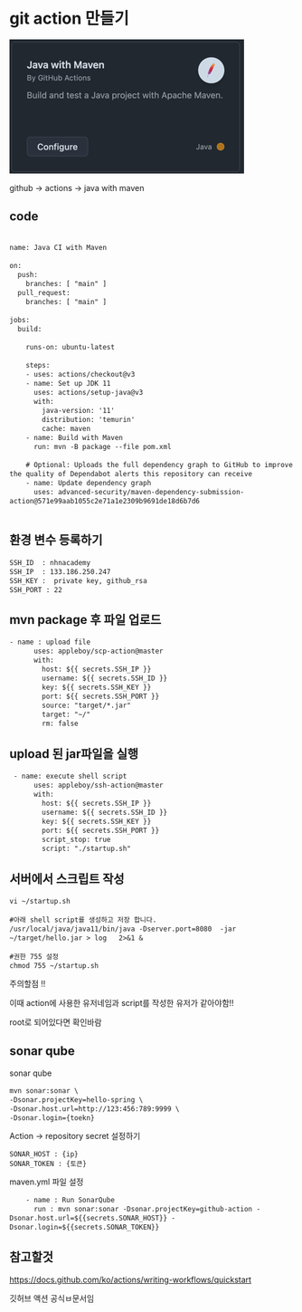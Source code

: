 # git action 만들기

![img.png](resources/img.png)

github -> actions -> java with maven 



## code

```shell

name: Java CI with Maven

on:
  push:
    branches: [ "main" ]
  pull_request:
    branches: [ "main" ]

jobs:
  build:

    runs-on: ubuntu-latest

    steps:
    - uses: actions/checkout@v3
    - name: Set up JDK 11
      uses: actions/setup-java@v3
      with:
        java-version: '11'
        distribution: 'temurin'
        cache: maven
    - name: Build with Maven
      run: mvn -B package --file pom.xml

    # Optional: Uploads the full dependency graph to GitHub to improve the quality of Dependabot alerts this repository can receive
    - name: Update dependency graph
      uses: advanced-security/maven-dependency-submission-action@571e99aab1055c2e71a1e2309b9691de18d6b7d6
      
```


## 환경 변수 등록하기

```shell
SSH_ID  : nhnacademy
SSH_IP  : 133.186.250.247
SSH_KEY :  private key, github_rsa
SSH_PORT : 22
```

## mvn package 후 파일 업로드

```shell
- name : upload file
      uses: appleboy/scp-action@master
      with:
        host: ${{ secrets.SSH_IP }}
        username: ${{ secrets.SSH_ID }}
        key: ${{ secrets.SSH_KEY }}
        port: ${{ secrets.SSH_PORT }}
        source: "target/*.jar"
        target: "~/"
        rm: false
```

## upload 된 jar파일을 실행

```shell
 - name: execute shell script
      uses: appleboy/ssh-action@master
      with:
        host: ${{ secrets.SSH_IP }}
        username: ${{ secrets.SSH_ID }}
        key: ${{ secrets.SSH_KEY }}
        port: ${{ secrets.SSH_PORT }}
        script_stop: true
        script: "./startup.sh"
```

## 서버에서 스크립트 작성

```shell
vi ~/startup.sh

#아래 shell script를 생성하고 저장 합니다.
/usr/local/java/java11/bin/java -Dserver.port=8080  -jar ~/target/hello.jar > log   2>&1 &

#권한 755 설정
chmod 755 ~/startup.sh
```

주의할점 !! 

이때 action에 사용한 유저네임과 script를 작성한 유저가 같아야함!!

root로 되어있다면 확인바람


## sonar qube

sonar qube

```shell
mvn sonar:sonar \
-Dsonar.projectKey=hello-spring \
-Dsonar.host.url=http://123:456:789:9999 \
-Dsonar.login={toekn}
```

Action -> repository secret 설정하기 

```shell
SONAR_HOST : {ip}
SONAR_TOKEN : {토큰}
```


maven.yml 파일 설정
```shell
    - name : Run SonarQube
      run : mvn sonar:sonar -Dsonar.projectKey=github-action -Dsonar.host.url=${{secrets.SONAR_HOST}} -Dsonar.login=${{secrets.SONAR_TOKEN}}
```


## 참고할것

https://docs.github.com/ko/actions/writing-workflows/quickstart

깃허브 액션 공식ㅂ문서임 


